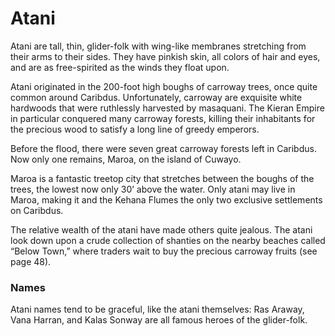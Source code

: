 # Atani
Atani are tall, thin, glider-folk with wing-like membranes stretching from their arms to their sides. They have pinkish skin, all colors of hair and eyes, and are as free-spirited as the winds they float upon.

Atani originated in the 200-foot high boughs of carroway trees, once quite common around Caribdus. Unfortunately, carroway are exquisite white hardwoods that were ruthlessly harvested by masaquani. The Kieran Empire in particular conquered many carroway forests, killing their inhabitants for the precious wood to satisfy a long line of greedy emperors.

Before the flood, there were seven great carroway forests left in Caribdus. Now only one remains, Maroa, on the island of Cuwayo.

Maroa is a fantastic treetop city that stretches between the boughs of the trees, the lowest now only 30’ above the water. Only atani may live in Maroa, making it and the Kehana Flumes the only two exclusive settlements on Caribdus.

The relative wealth of the atani have made others quite jealous. The atani look down upon a crude collection of shanties on the nearby beaches called “Below Town,” where traders wait to buy the precious carroway fruits (see page 48).
### Names
Atani names tend to be graceful, like the atani themselves: Ras Araway, Vana Harran, and Kalas Sonway are all famous heroes of the glider-folk.